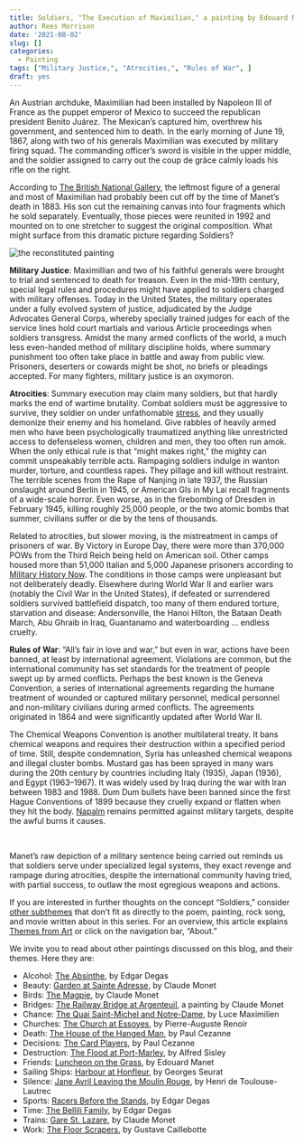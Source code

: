 ```yaml
---
title: Soldiers, "The Execution of Maximilian," a painting by Edouard Manet
author: Rees Morrison
date: '2021-08-02'
slug: []
categories:
  - Painting
tags: ["Military Justice,", "Atrocities,", "Rules of War", ]
draft: yes
---
```


An Austrian archduke, Maximilian had been installed by Napoleon III of France as the puppet emperor of Mexico to succeed the republican president Benito Juárez.  The Mexican’s captured him, overthrew his government, and sentenced him to death.  In the early morning of June 19, 1867, along with two of his generals Maximilian was executed by military firing squad.  The commanding officer’s sword is visible in the upper middle, and the soldier assigned to carry out the coup de grâce calmly loads his rifle on the right.  

According to [The British National Gallery](https://www.nationalgallery.org.uk/paintings/learn-about-art/paintings-in-depth/in-the-line-of-fire-manets-the-execution-of-maximilian), the leftmost figure of a general and most of Maximilian had probably been cut off by the time of Manet’s death in 1883.  His son cut the remaining canvas into four fragments which he sold separately.  Eventually, those pieces were reunited in 1992 and mounted on to one stretcher to suggest the original composition.  What might surface from this dramatic picture regarding Soldiers?

<!--more-->


![the reconstituted painting](/media/SoldiersManet.jpg)

**Military Justice**:  Maximillian and two of his faithful generals were brought to trial and sentenced to death for treason.  Even in the mid-19th century, special legal rules and procedures might have applied to soldiers charged with military offenses.  Today in the United States, the military operates under a fully evolved system of justice, adjudicated by the Judge Advocates General Corps, whereby specially trained judges for each of the service lines hold court martials and various Article proceedings when soldiers transgress.   Amidst the many armed conflicts of the world, a much less even-handed method of military discipline holds, where summary punishment too often take place in battle and away from public view.  Prisoners, deserters or cowards might be shot, no briefs or pleadings accepted.  For many fighters, military justice is an oxymoron.

**Atrocities**:   Summary execution may claim many soldiers, but that hardly marks the end of wartime brutality.  Combat soldiers must be aggressive to survive, they soldier on under unfathomable [stress](Charge), and they usually demonize their enemy and his homeland.   Give rabbles of heavily armed men who have been psychologically traumatized anything like unrestricted access to defenseless women, children and men, they too often run amok.  When the only ethical rule is that “might makes right,” the mighty can commit unspeakably terrible acts.  Rampaging soldiers indulge in wanton murder, torture, and countless rapes.  They pillage and kill without restraint.  The terrible scenes from the Rape of Nanjing in late 1937, the Russian onslaught around Berlin in 1945, or American GIs in My Lai recall fragments of a wide-scale horror.   Even worse, as in the firebombing of Dresden in February 1945, killing roughly 25,000 people, or the two atomic bombs that summer, civilians suffer or die by the tens of thousands.

Related to atrocities, but slower moving, is the mistreatment in camps of prisoners of war.  By Victory in Europe Day, there were more than 370,000 POWs from the Third Reich being held on American soil.  Other camps housed more than 51,000 Italian and 5,000 Japanese prisoners according to [Military History Now](https://militaryhistorynow.com/2018/04/10/pows-in-the-usa-10-amazing-facts-about-americas-ww2-prisoner-of-war-camps/).  The conditions in those camps were unpleasant but not deliberately deadly.   Elsewhere during World War II and earlier wars (notably the Civil War in the United States), if defeated or surrendered soldiers survived battlefield dispatch, too many of them endured torture, starvation and disease:  Andersonville, the Hanoi Hilton, the Bataan Death March,  Abu Ghraib in Iraq, Guantanamo and waterboarding … endless cruelty.

**Rules of War**: “All’s fair in love and war,” but even in war, actions have been banned, at least by international agreement.  Violations are common, but the international community has set standards for the treatment of people swept up by armed conflicts.  Perhaps the best known is the Geneva Convention, a series of international agreements regarding the humane treatment of wounded or captured military personnel, medical personnel and non-military civilians during armed conflicts. The agreements originated in 1864 and were significantly updated after World War II.

The Chemical Weapons Convention is another multilateral treaty.  It bans chemical weapons and requires their destruction within a specified period of time.  Still, despite condemnation, Syria has unleashed chemical weapons and illegal cluster bombs.   Mustard gas has been sprayed in many wars during the 20th century by countries including Italy (1935), Japan (1936), and Egypt (1963–1967).  It was widely used by Iraq during the war with Iran between 1983 and 1988. Dum Dum bullets have been banned since the first Hague Conventions of 1899 because they cruelly expand or flatten when they hit the body.  [Napalm](Gump) remains permitted against military targets, despite the awful burns it causes.

&nbsp;

Manet’s raw depiction of a military sentence being carried out reminds us that soldiers serve under specialized legal systems, they exact revenge and rampage during atrocities, despite the international community having tried, with partial success, to outlaw the most egregious weapons and actions.

If you are interested in further thoughts on the concept “Soldiers,” consider [other subthemes]() that don’t fit as directly to the poem, painting, rock song, and movie written about in this series.  For an overview, this article explains [Themes from Art](http://bit.ly/3sRXopI) or click on the navigation bar, “About.”

We invite you to read about other paintings discussed on this blog, and their themes.  Here they are: 

* Alcohol: [The Absinthe](https://themesfromart.com/post/2021-02-03-alcohol-absinthe-degas/alcoholabsinthedegas/), by Edgar Degas
* Beauty: [Garden at Sainte Adresse](https://themesfromart.com/post/2021-04-21-beauty-garden-at-sainte-adresse-from-a-painting-by-claude-monet/beautystadress/), by Claude Monet
* Birds: [The Magpie](https://themesfromart.com/post/2021-06-07-birds-the-magpie-a-painting-by-claude-monet/birdsmagpie/), by Claude Monet
* Bridges: [The Railway Bridge at Argenteuil](https://themesfromart.com/post/2021-07-26-bridges-from-the-railway-bridge-at-argenteuill-a-painting-by-claude-monet/bridgesmonet/), a painting by Claude Monet
* Chance: [The Quai Saint-Michel and Notre-Dame](http://localhost:4321/post/2021-03-14-chancechurch/chancechurch/), by Luce Maximilien
* Churches: [The Church at Essoyes](https://themesfromart.com/post/2021-05-21-churches-from-the-church-at-essoyes-a-painting-by-pierre-auguste-renoir/churchesrenoir/), by Pierre-Auguste Renoir 
* Death: [The House of the Hanged Man](https://themesfromart.com/post/2021-05-03-death-from-house-of-the-hanged-man-a-painting-by-paul-cezanne/deathhanged/), by Paul Cezanne
* Decisions: [The Card Players](https://themesfromart.com/post/2021-02-08-decisions-the-card-players-a-painting-by-paul-cezanne/decisionscardplayerscezanne/), by Paul Cezanne
* Destruction: [The Flood at Port-Marley](https://themesfromart.com/post/2021-02-18-destruction-from-flood-at-port-marly-a-painting-by-alfred-sisley/destructionflood/), by Alfred Sisley
* Friends: [Luncheon on the Grass](https://themesfromart.com/post/2021-06-20-friends-luncheon-on-the-grass-a-painting-by-edouard-manet/friendsluncheon/), by Edouard Manet
* Sailing Ships: [Harbour at Honfleur](https://themesfromart.com/post/2021-06-26-sailing-ships-harbour-at-honfleur-a-painting-by-georges-seurat/sailinghonfleur/), by Georges Seurat
* Silence: [Jane Avril Leaving the Moulin Rouge](https://themesfromart.com/post/silenceavril/), by Henri de Toulouse-Lautrec
* Sports: [Racers Before the Stands](https://themesfromart.com/post/2021-07-12-sports-from-racers-before-the-stands-a-painting-by-edgar-degas/sportsdegas/), by Edgar Degas
* Time:	[The Bellili Family](https://themesfromart.com/post/2021-03-08-time-from-the-bellili-family-by-edgar-degas/timebellili/), by Edgar Degas
* Trains: [Gare St. Lazare](https://themesfromart.com/post/2021-05-10-trainslazare/trainslazare/), by Claude Monet
* Work:	 [The Floor Scrapers](https://themesfromart.com/post/2021-02-26-workscrapers/workscrapers/), by Gustave Caillebotte
